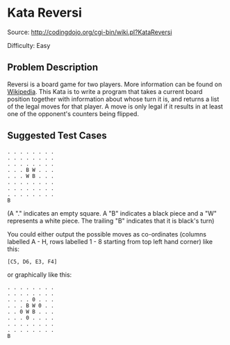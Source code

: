 # Kata Reversi

Source: http://codingdojo.org/cgi-bin/wiki.pl?KataReversi

Difficulty: Easy

## Problem Description

Reversi is a board game for two players. More information can be found on
[Wikipedia](https://en.wikipedia.org/wiki/Reversi). This Kata is to write a program that takes a current board position together with information about whose turn it is, and returns a list of the legal moves for that player. A move is only legal if it results in at least one of the opponent's counters being flipped.

## Suggested Test Cases

```
. . . . . . . .
. . . . . . . .
. . . . . . . .
. . . B W . . .
. . . W B . . .
. . . . . . . .
. . . . . . . .
. . . . . . . .
B
```

(A "." indicates an empty square. A "B" indicates a black piece and a "W" represents a white piece. The trailing "B" indicates that it is black's turn)

You could either output the possible moves as co-ordinates (columns labelled A - H, rows labelled 1 - 8 starting from top left hand corner) like this:

```
[C5, D6, E3, F4]
```

or graphically like this:

```
. . . . . . . .
. . . . . . . .
. . . . 0 . . .
. . . B W 0 . .
. . 0 W B . . .
. . . 0 . . . .
. . . . . . . .
. . . . . . . .
B
```
